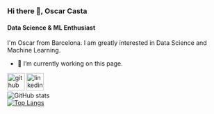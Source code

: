 ### Hi there 👋, Oscar Casta
#### Data Science & ML  Enthusiast
I'm Oscar from Barcelona. I am greatly interested in Data Science and Machine Learning. 
- 🔭 I’m currently working on this page. 


[<img src='https://cdn.jsdelivr.net/npm/simple-icons@3.0.1/icons/github.svg' alt='github' height='40'>](https://github.com/OscarCasta)  [<img src='https://cdn.jsdelivr.net/npm/simple-icons@3.0.1/icons/linkedin.svg' alt='linkedin' height='40'>](https://www.linkedin.com/in/https://www.linkedin.com/in/oscarcasta//)  
![GitHub stats](https://github-readme-stats.vercel.app/api?username=OscarCasta&show_icons=true)  
[![Top Langs](https://github-readme-stats.vercel.app/api/top-langs/?username=OscarCasta)](https://github.com/anuraghazra/github-readme-stats)
